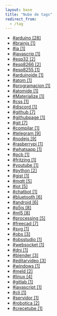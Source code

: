 ```yaml
---
layout: base
title: "Nube de tags"
redirect_from:
  - /tag
---
```


<div class="link-list"><ul>
	<li>
		<a href="/tag/arduino">#arduino [28]</a>
	</li>
	<li>
		<a href="/tag/brainjs">#brainjs [1]</a>
	</li>
	<li>
		<a href="/tag/ia">#ia [1]</a>
	</li>
	<li>
		<a href="/tag/javascrip">#javascrip [1]</a>
	</li>
	<li>
		<a href="/tag/esp32">#esp32 [2]</a>
	</li>
	<li>
		<a href="/tag/esp8266">#esp8266 [2]</a>
	</li>
	<li>
		<a href="/tag/esp8255">#esp8255 [1]</a>
	</li>
	<li>
		<a href="/tag/arduinoide">#arduinoide [1]</a>
	</li>
	<li>
		<a href="/tag/atom">#atom [1]</a>
	</li>
	<li>
		<a href="/tag/programacion">#programacion [1]</a>
	</li>
	<li>
		<a href="/tag/atomide">#atomide [1]</a>
	</li>
	<li>
		<a href="/tag/Materialize">#Materialize [1]</a>
	</li>
	<li>
		<a href="/tag/css">#css [1]</a>
	</li>
	<li>
		<a href="/tag/discord">#discord [1]</a>
	</li>
	<li>
		<a href="/tag/github">#github [7]</a>
	</li>
	<li>
		<a href="/tag/githubpage">#githubpage [1]</a>
	</li>
	<li>
		<a href="/tag/git">#git [7]</a>
	</li>
	<li>
		<a href="/tag/compilar">#compilar [1]</a>
	</li>
	<li>
		<a href="/tag/telegram">#telegram [9]</a>
	</li>
	<li>
		<a href="/tag/nodejs">#nodejs [9]</a>
	</li>
	<li>
		<a href="/tag/rasberrypi">#rasberrypi [1]</a>
	</li>
	<li>
		<a href="/tag/whatsapp">#whatsapp [1]</a>
	</li>
	<li>
		<a href="/tag/pcb">#pcb [1]</a>
	</li>
	<li>
		<a href="/tag/fritzing">#fritzing [1]</a>
	</li>
	<li>
		<a href="/tag/youtube">#youtube [1]</a>
	</li>
	<li>
		<a href="/tag/python">#python [2]</a>
	</li>
	<li>
		<a href="/tag/gist">#gist [1]</a>
	</li>
	<li>
		<a href="/tag/mqtt">#mqtt [5]</a>
	</li>
	<li>
		<a href="/tag/iot">#iot [5]</a>
	</li>
	<li>
		<a href="/tag/chatbot">#chatbot [1]</a>
	</li>
	<li>
		<a href="/tag/bluetooth">#bluetooth [6]</a>
	</li>
	<li>
		<a href="/tag/android">#android [6]</a>
	</li>
	<li>
		<a href="/tag/p5js">#p5js [8]</a>
	</li>
	<li>
		<a href="/tag/ml5">#ml5 [8]</a>
	</li>
	<li>
		<a href="/tag/processing">#processing [5]</a>
	</li>
	<li>
		<a href="/tag/freecad">#freecad [7]</a>
	</li>
	<li>
		<a href="/tag/svg">#svg [1]</a>
	</li>
	<li>
		<a href="/tag/obs">#obs [3]</a>
	</li>
	<li>
		<a href="/tag/obsstudio">#obsstudio [1]</a>
	</li>
	<li>
		<a href="/tag/websocket">#websocket [1]</a>
	</li>
	<li>
		<a href="/tag/dni">#dni [1]</a>
	</li>
	<li>
		<a href="/tag/blender">#blender [3]</a>
	</li>
	<li>
		<a href="/tag/editarvideo">#editarvideo [3]</a>
	</li>
	<li>
		<a href="/tag/windows">#windows [1]</a>
	</li>
	<li>
		<a href="/tag/meld">#meld [2]</a>
	</li>
	<li>
		<a href="/tag/linux">#linux [4]</a>
	</li>
	<li>
		<a href="/tag/gitlab">#gitlab [1]</a>
	</li>
	<li>
		<a href="/tag/javascript">#javascript [1]</a>
	</li>
	<li>
		<a href="/tag/cli">#cli [1]</a>
	</li>
	<li>
		<a href="/tag/servidor">#servidor [1]</a>
	</li>
	<li>
		<a href="/tag/robotica">#robotica [2]</a>
	</li>
	<li>
		<a href="/tag/crecetube">#crecetube [1]</a>
	</li>
</ul>
</div>